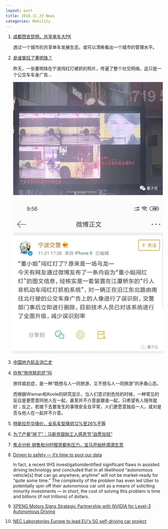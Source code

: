 ```yaml
---
layout: post
title: 2018.11.23 News
categories: Mobility
---
```


1. [成都西安昆明，共享单车大PK](https://www.huxiu.com/article/272977.html)

    透过一个城市的共享单车发展生态，或可以清晰看出一个城市的管理水平。

2. [是谁冤枉了董明珠？](https://www.huxiu.com/article/273019.html)

    昨天，一张董明珠在宁波闯红灯被抓的照片，传遍了整个社交网络。这只是一个公交车车身广告…

    ![](/img/2018-11-23-News-1.jpg)

    ![](/img/2018-11-23-News-2.jpg)

3. [中国地方航企消亡史](https://www.huxiu.com/article/273088.html)

4. [你有“旅伴尴尬症”吗](https://www.huxiu.com/article/273112.html)

    旅伴尴尬症，是一种“既想与人一同旅游，又不想与人一同旅游”的矛盾心态。

    而根据Wisman和Koole的研究显示，当人们意识到危险的时候，一种常见的反应是更愿意同他人在一起，甚至并不介意是跟谁一起，只希望有人陪伴就好；反之，若接下去要发生的事情安全且平常，人们更愿意独自一人，或对是否与他人在一起并不介意。

5. [特斯拉在华降价，全系车型降低12%至26%不等](https://36kr.com/p/5163380.html)

6. [为了产量“拼了”：马斯克鼓励工人感恩节“自愿加班”](https://36kr.com/p/5163415.html)

7. [焦点分析 销售和分时租赁都有压力，宝马开始抢滴滴生意](https://36kr.com/p/5163412.html)

8. [Driven to safety — it’s time to pool our data](https://techcrunch.com/2018/11/21/1748085/)

    In fact, a recent IIHS investigationidentified significant flaws in assisted driving technology and concluded that in all likelihood “autonomous vehicle[s] that can go anywhere, anytime” will not be market-ready for “quite some time.” The complexity of the problem has even led Uber to potentially spin off their autonomous car unit as a means of soliciting minority investments — in short, the cost of solving this problem is time and billions (if not trillions) of dollars.

9. [XPENG Motors Signs Strategic Partnership with NVIDIA for Level-3 Autonomous Driving](http://www.futurecar.com/2836/XPENG-Motors-Signs-Strategic-Partnership-with-NVIDIA-for-Level-3-Autonomous-Driving)

10. [NEC Laboratories Europe to lead EU's 5G self-driving car project](https://www.telecompaper.com/news/nec-laboratories-europe-to-lead-eus-5g-self-driving-car-project--1270213)

